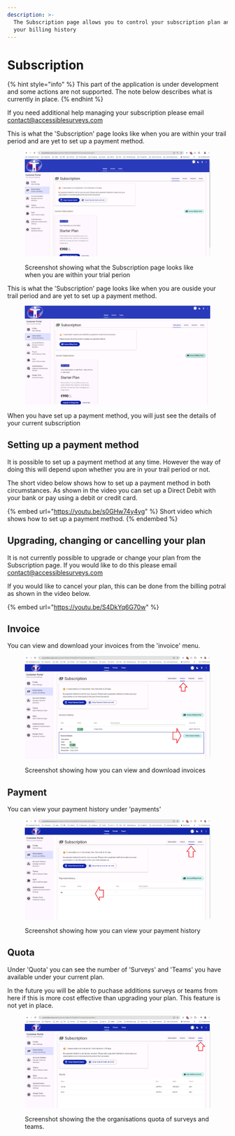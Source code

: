 ```yaml
---
description: >-
  The Subscription page allows you to control your subscription plan and view
  your billing history
---
```


# Subscription

{% hint style="info" %}
This part of the application is under development and some actions are not supported.  The note below describes what is currently in place. &#x20;
{% endhint %}

If you need additional help managing your subscription please email contact@accessiblesurveys.com&#x20;

This is what the 'Subscription' page looks like when you are within your trail period and are yet to set up a payment method. &#x20;

<figure><img src="../../../.gitbook/assets/image (88).png" alt=""><figcaption><p>Screenshot showing what the Subscription page looks like when you are within your trial perion</p></figcaption></figure>

This is what the 'Subscription' page looks like when you are ouside your trail period and are yet to set up a payment method. &#x20;

<figure><img src="../../../.gitbook/assets/image (1) (1) (1) (1) (1).png" alt=""><figcaption></figcaption></figure>

When you have set up a payment method, you will just see the details of your current subscription

## Setting up a payment method

It is possible to set up a payment method at any time.  However the way of doing this will depend upon whether you are in your trail period or not.

The short video below shows how to set up a payment method in both circumstances.  As shown in the video you can set up a Direct Debit with your bank or pay using a debit or credit card.

{% embed url="https://youtu.be/s0GHw74y4yg" %}
Short video which shows how to set up a payment method.
{% endembed %}

## Upgrading, changing or cancelling your plan

It is not currently possible to upgrade or change your plan from the Subscription page.  If you would like to do this please email contact@accessiblesurveys.com

If you would like to cancel your plan, this can be done from the billing potral as shown in the video below.

{% embed url="https://youtu.be/S4DkYq6G70w" %}

## Invoice

You can view and download your invoices from the 'invoice' menu.

<figure><img src="../../../.gitbook/assets/image (97).png" alt=""><figcaption><p>Screenshot showing how you can view and download invoices</p></figcaption></figure>

## Payment

You can view your payment history under 'payments'

<figure><img src="../../../.gitbook/assets/image (98).png" alt=""><figcaption><p>Screenshot showing how you can view your payment history</p></figcaption></figure>

## Quota

Under 'Quota' you can see the number of 'Surveys' and 'Teams' you have available under your current plan. &#x20;

In the future you will be able to puchase additions surveys or teams from here if this is more cost effective than upgrading your plan.  This feature is not yet in place.

<figure><img src="../../../.gitbook/assets/image (99).png" alt=""><figcaption><p>Screenshot showing the the organisations quota of surveys and teams.</p></figcaption></figure>
